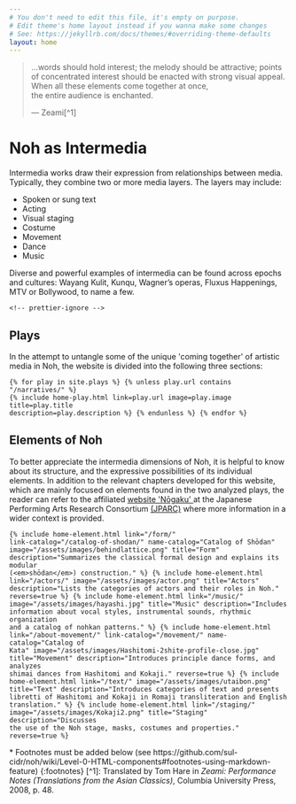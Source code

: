 ```yaml
---
# You don't need to edit this file, it's empty on purpose.
# Edit theme's home layout instead if you wanna make some changes
# See: https://jekyllrb.com/docs/themes/#overriding-theme-defaults
layout: home
---
```


<div
  class="home__hero"
  style="background-image: url('/assets/images/Hashi3.jpg');"
>
  <div class="wrapper">
    <div class="home__hero-content">
      <blockquote>
        <p class="blockquote__paragraph">
          …words should hold interest; the melody should be attractive; points
          of concentrated interest should be enacted with strong visual appeal.
          <br />When all these elements come together at once, <br />the entire
          audience is enchanted.
        </p>
        <p class="blockquote__footer" markdown="1">— Zeami[^1]</p>
      </blockquote>
    </div>
  </div>
</div>
<div class="home__intermedia">
  <div class="wrapper">
    <h1 class="home-section__title">Noh as Intermedia</h1>
    <p class="home__intermedia-description">
      Intermedia works draw their expression from relationships between media.
      Typically, they combine two or more media layers. The layers may include:
    </p>
    <ul class="home__intermedia-list">
      <li>Spoken or sung text</li>
      <li>Acting</li>
      <li>Visual staging</li>
      <li>Costume</li>
      <li>Movement</li>
      <li>Dance</li>
      <li>Music</li>
    </ul>
    <p class="home__intermedia-description">
      Diverse and powerful examples of intermedia can be found across epochs and
      cultures: Wayang Kulit, Kunqu, Wagner’s operas, Fluxus Happenings, MTV or
      Bollywood, to name a few.
    </p>

    <!-- prettier-ignore -->
  </div>
</div>

<div class="home__plays">
  <div class="wrapper">
    <h2 class="home-section__title">Plays</h2>
    <p class="home-section__description">
      In the attempt to untangle some of the unique 'coming together' of
      artistic media in Noh, the website is divided into the following three
      sections:
    </p>

    {% for play in site.plays %} {% unless play.url contains "/narratives/" %}
    {% include home-play.html link=play.url image=play.image title=play.title
    description=play.description %} {% endunless %} {% endfor %}
  </div>
</div>

<div class="home__elements">
  <div class="wrapper">
    <h2 class="home-section__title">Elements of Noh</h2>
    <p class="home-section__description">
      To better appreciate the intermedia dimensions of Noh, it is helpful to
      know about its structure, and the expressive possibilities of its
      individual elements. In addition to the relevant chapters developed for
      this website, which are mainly focused on elements found in the two
      analyzed plays, the reader can refer to the affiliated
      <a href="https://jparc.online/nogaku/"> website 'Nōgaku' </a> at the
      Japanese Performing Arts Research Consortium
      <a href="https://jparc.online/"> (JPARC)</a> where more information in a
      wider context is provided.
    </p>

    {% include home-element.html link="/form/"
    link-catalog="/catalog-of-shodan/" name-catalog="Catalog of Shōdan"
    image="/assets/images/behindlattice.png" title="Form"
    description="Summarizes the classical formal design and explains its modular
    (<em>shōdan</em>) construction." %} {% include home-element.html
    link="/actors/" image="/assets/images/actor.png" title="Actors"
    description="Lists the categories of actors and their roles in Noh."
    reverse=true %} {% include home-element.html link="/music/"
    image="/assets/images/hayashi.jpg" title="Music" description="Includes
    information about vocal styles, instrumental sounds, rhythmic organization
    and a catalog of nohkan patterns." %} {% include home-element.html
    link="/about-movement/" link-catalog="/movement/" name-catalog="Catalog of
    Kata" image="/assets/images/Hashitomi-2shite-profile-close.jpg"
    title="Movement" description="Introduces principle dance forms, and analyzes
    shimai dances from Hashitomi and Kokaji." reverse=true %} {% include
    home-element.html link="/text/" image="/assets/images/utaibon.png"
    title="Text" description="Introduces categories of text and presents
    libretti of Hashitomi and Kokaji in Romaji transliteration and English
    translation." %} {% include home-element.html link="/staging/"
    image="/assets/images/Kokaji2.png" title="Staging" description="Discusses
    the use of the Noh stage, masks, costumes and properties." reverse=true %}
  </div>
</div>

<div class="wrapper">
  <div markdown="1">
    * Footnotes must be added below (see
    https://github.com/sul-cidr/noh/wiki/Level-0-HTML-components#footnotes-using-markdown-feature)
    {:footnotes} [^1]: Translated by Tom Hare in
    <em>Zeami: Performance Notes (Translations from the Asian Classics)</em>,
    Columbia University Press, 2008, p. 48.
  </div>
</div>
